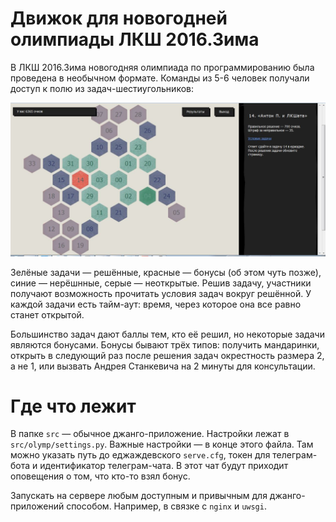 # Движок для новогодней олимпиады ЛКШ 2016.Зима

В ЛКШ 2016.Зима новогодняя олимпиада по программированию была проведена в необычном формате. Команды из 5-6 человек получали доступ к полю из задач-шестиугольников:

![Новогодня олимпиада ЛКШ 2016.Зима](screenshot.jpg)

Зелёные задачи — решённые, красные — бонусы (об этом чуть позже), синие — нерёшнные, серые — неоткрытые. Решив задачу, участники получают возможность прочитать условия задач вокруг решённой.
У каждой задачи есть тайм-аут: время, через которое она все равно станет открытой.

Большинство задач дают баллы тем, кто её решил, но некоторые задачи являются бонусами. Бонусы бывают трёх типов: получить мандаринки, открыть в следующий раз после решения задач окрестность размера 2, а не 1, 
или вызвать Андрея Станкевича на 2 минуты для консультации.

# Где что лежит

В папке `src` — обычное джанго-приложение. Настройки лежат в `src/olymp/settings.py`. Важные настройки — в конце этого файла. 
Там можно указать путь до еджаждевского `serve.cfg`, токен для телеграм-бота и идентификатор телеграм-чата. В этот чат будут приходит оповещения о том, что кто-то взял бонус.

Запускать на сервере любым доступным и привычным для джанго-приложений способом. Например, в связке с `nginx` и `uwsgi`.

